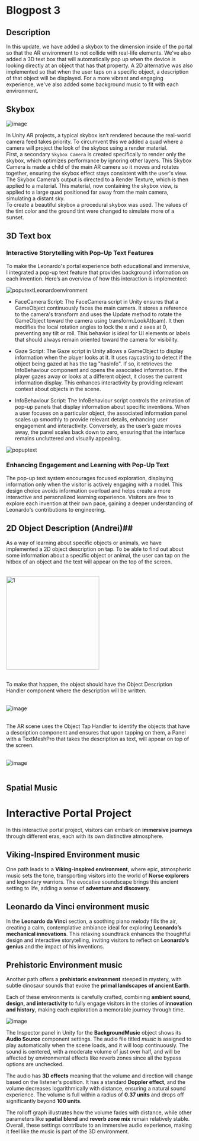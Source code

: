 # Blogpost 3 #

## Description ##

In this update, we have added a skybox to the dimension inside of the portal so that the AR environment to not collide with real-life elements. We've also added a 3D text box that will automatically pop up when the device is looking directly at an object that has that property. A 2D alternative was also implemented so that when the user taps on a specific object, a description of that object will be displayed. For a more vibrant and engaging experience, we've also added some background music to fit with each environment. 

## Skybox ##  
![image](https://github.com/user-attachments/assets/b0faed82-3aab-4388-a5d5-6d3a1b17e26b)

In Unity AR projects, a typical skybox isn’t rendered because the real-world camera feed takes priority. To circumvent this we added a quad where a camera will project the look of the skybox using a render material. <br>
First, a secondary `Skybox Camera` is created specifically to render only the skybox, which optimizes performance by ignoring other layers. This Skybox Camera is made a child of the main AR camera so it moves and rotates together, ensuring the skybox effect stays consistent with the user's view. The Skybox Camera’s output is directed to a Render Texture, which is then applied to a material. This material, now containing the skybox view, is applied to a large quad positioned far away from the main camera, simulating a distant sky. <br>
To create a beautiful skybox a procedural skybox was used. The values of the tint color and the ground tint were changed to simulate more of a sunset.

## 3D Text box ##  

### Interactive Storytelling with Pop-Up Text Features
To make the Leonardo's portal experience both educational and immersive, I integrated a pop-up text feature that provides background information on each invention. Here’s an overview of how this interaction is implemented:

![poputextLeonardoenvironment](https://github.com/user-attachments/assets/c1c4367e-cab3-491a-986e-775c1d9e6cb4)

- FaceCamera Script: The FaceCamera script in Unity ensures that a GameObject continuously faces the main camera. It stores a reference to the camera's transform and uses the Update method to rotate the GameObject toward the camera using transform.LookAt(cam). It then modifies the local rotation angles to lock the x and z axes at 0, preventing any tilt or roll. This behavior is ideal for UI elements or labels that should always remain oriented toward the camera for visibility.
  
- Gaze Script: The Gaze script in Unity allows a GameObject to display information when the player looks at it. It uses raycasting to detect if the object being gazed at has the tag "hasInfo". If so, it retrieves the InfoBehaviour component and opens the associated information. If the player gazes away or looks at a different object, it closes the current information display. This enhances interactivity by providing relevant context about objects in the scene.

- InfoBehaviour Script: The InfoBehaviour script controls the animation of pop-up panels that display information about specific inventions. When a user focuses on a particular object, the associated information panel scales up smoothly to provide relevant details, enhancing user engagement and interactivity. Conversely, as the user’s gaze moves away, the panel scales back down to zero, ensuring that the interface remains uncluttered and visually appealing.

![popuptext](https://github.com/user-attachments/assets/ed67d19b-e6fe-49b0-bebc-460f730f1a6e)

### Enhancing Engagement and Learning with Pop-Up Text
The pop-up text system encourages focused exploration, displaying information only when the visitor is actively engaging with a model. This design choice avoids information overload and helps create a more interactive and personalized learning experience. Visitors are free to explore each invention at their own pace, gaining a deeper understanding of Leonardo's contributions to engineering.

## 2D Object Description (Andrei)##

As a way of learning about specific objects or animals, we have implemented a 2D object description on tap. To be able to find out about some information about a specific object or animal, the user can tap on the hitbox of an object and the text will appear on the top of the screen.
  
<br><img width="251" alt="1" src="https://github.com/user-attachments/assets/7dc4c8d9-a675-4f50-9f57-a1abd08b3c1a"><br><br>

To make that happen, the object should have the Object Description Handler component where the description will be written.

<br>![image](https://github.com/user-attachments/assets/30e37681-72f2-4c4f-8f20-a1bcfeea84d1)<br><br>

The AR scene uses the Object Tap Handler to identify the objects that have a description component and ensures that upon tapping on them, a Panel with a TextMeshPro that takes the description as text, will appear on top of the screen.

<br>![image](https://github.com/user-attachments/assets/71b507a3-e88c-44de-872d-05c6791299d9)<br><br>

## Spatial Music ##  

# Interactive Portal Project

In this interactive portal project, visitors can embark on **immersive journeys** through different eras, each with its own distinctive atmosphere.

## Viking-Inspired Environment music

One path leads to a **Viking-inspired environment**, where epic, atmospheric music sets the tone, transporting visitors into the world of **Norse explorers** and legendary warriors. The evocative soundscape brings this ancient setting to life, adding a sense of **adventure and discovery**.

## Leonardo da Vinci environment music

In the **Leonardo da Vinci** section, a soothing piano melody fills the air, creating a calm, contemplative ambiance ideal for exploring **Leonardo’s mechanical innovations**. This relaxing soundtrack enhances the thoughtful design and interactive storytelling, inviting visitors to reflect on **Leonardo’s genius** and the impact of his inventions.

## Prehistoric Environment music

Another path offers a **prehistoric environment** steeped in mystery, with subtle dinosaur sounds that evoke the **primal landscapes of ancient Earth**.

Each of these environments is carefully crafted, combining **ambient sound, design, and interactivity** to fully engage visitors in the stories of **innovation and history**, making each exploration a memorable journey through time.

![image](https://github.com/user-attachments/assets/288ed01e-1bb7-4ed4-8bad-55ede0f8994d)

The Inspector panel in Unity for the **BackgroundMusic** object shows its **Audio Source** component settings. The audio file titled *music* is assigned to play automatically when the scene loads, and it will loop continuously. The sound is centered, with a moderate volume of just over half, and will be affected by environmental effects like reverb zones since all the bypass options are unchecked.

The audio has **3D effects** meaning that the volume and direction will change based on the listener's position. It has a standard **Doppler effect**, and the volume decreases logarithmically with distance, ensuring a natural sound experience. The volume is full within a radius of **0.37 units** and drops off significantly beyond **100 units**.

The rolloff graph illustrates how the volume fades with distance, while other parameters like **spatial blend** and **reverb zone mix** remain relatively stable. Overall, these settings contribute to an immersive audio experience, making it feel like the music is part of the 3D environment.
